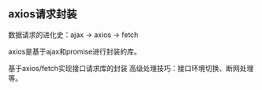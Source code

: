 ## axios请求封装
数据请求的进化史：ajax -> axios -> fetch

axios是基于ajax和promise进行封装的库。

基于axios/fetch实现接口请求库的封装
高级处理技巧：接口环境切换、断网处理等。